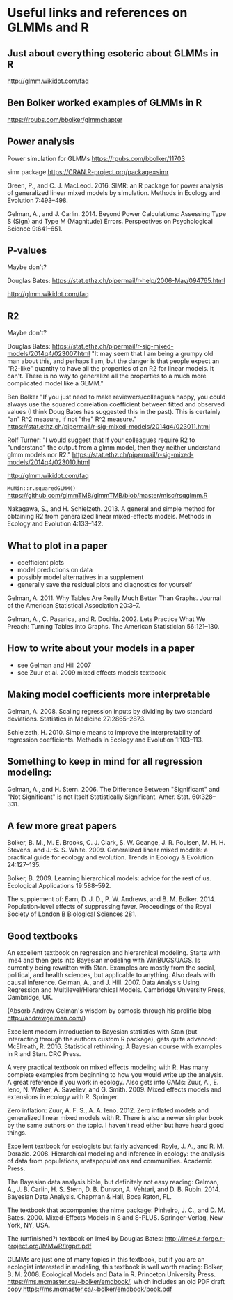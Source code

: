 # Useful links and references on GLMMs and R

## Just about everything esoteric about GLMMs in R

<http://glmm.wikidot.com/faq>

## Ben Bolker worked examples of GLMMs in R

<https://rpubs.com/bbolker/glmmchapter>

## Power analysis 

Power simulation for GLMMs
<https://rpubs.com/bbolker/11703>

simr package
<https://CRAN.R-project.org/package=simr>
 
Green, P., and C. J. MacLeod. 2016. SIMR: an R package for power analysis of generalized linear mixed models by simulation. Methods in Ecology and Evolution 7:493–498.

Gelman, A., and J. Carlin. 2014. Beyond Power Calculations: Assessing Type S (Sign) and Type M (Magnitude) Errors. Perspectives on Psychological Science 9:641–651.

## P-values

Maybe don't? 

Douglas Bates:
<https://stat.ethz.ch/pipermail/r-help/2006-May/094765.html>

<http://glmm.wikidot.com/faq>

## R2

Maybe don't? 

Douglas Bates:
<https://stat.ethz.ch/pipermail/r-sig-mixed-models/2014q4/023007.html>
"It may seem that I am being a grumpy old man about this, and perhaps I am,
but the danger is that people expect an "R2-like" quantity to have all the
properties of an R2 for linear models.  It can't.  There is no way to
generalize all the properties to a much more complicated model like a GLMM."

Ben Bolker
"If you just need to make reviewers/colleagues happy, you could
always use the squared correlation coefficient between fitted and
observed values (I think Doug Bates has suggested this in the past).
This is certainly "an" R^2 measure, if not "the" R^2 measure."
<https://stat.ethz.ch/pipermail/r-sig-mixed-models/2014q4/023011.html>

Rolf Turner:
"I would suggest that if your colleagues require R2 to "understand" the 
output from a glmm model, then they neither understand glmm models nor R2."
<https://stat.ethz.ch/pipermail/r-sig-mixed-models/2014q4/023010.html>

<http://glmm.wikidot.com/faq>

`MuMin::r.squaredGLMM()`
<https://github.com/glmmTMB/glmmTMB/blob/master/misc/rsqglmm.R>

Nakagawa, S., and H. Schielzeth. 2013. A general and simple method for obtaining R2 from generalized linear mixed-effects models. Methods in Ecology and Evolution 4:133–142.

## What to plot in a paper

- coefficient plots 
- model predictions on data
- possibly model alternatives in a supplement
- generally save the residual plots and diagnostics for yourself

Gelman, A. 2011. Why Tables Are Really Much Better Than Graphs. Journal of the American Statistical Association 20:3–7.

Gelman, A., C. Pasarica, and R. Dodhia. 2002. Lets Practice What We Preach: Turning Tables into Graphs. The American Statistician 56:121–130.

## How to write about your models in a paper  

- see Gelman and Hill 2007
- see Zuur et al. 2009 mixed effects models textbook

## Making model coefficients more interpretable

Gelman, A. 2008. Scaling regression inputs by dividing by two standard deviations. Statistics in Medicine 27:2865–2873.

Schielzeth, H. 2010. Simple means to improve the interpretability of regression coefficients. Methods in Ecology and Evolution 1:103–113.

## Something to keep in mind for all regression modeling:

Gelman, A., and H. Stern. 2006. The Difference Between "Significant" and "Not Significant" is not Itself Statistically Significant. Amer. Stat. 60:328–331.

## A few more great papers 

Bolker, B. M., M. E. Brooks, C. J. Clark, S. W. Geange, J. R. Poulsen, M. H. H. Stevens, and J.-S. S. White. 2009. Generalized linear mixed models: a practical guide for ecology and evolution. Trends in Ecology & Evolution 24:127–135.

Bolker, B. 2009. Learning hierarchical models: advice for the rest of us. Ecological Applications 19:588–592.

The supplement of: Earn, D. J. D., P. W. Andrews, and B. M. Bolker. 2014. Population-level effects of suppressing fever. Proceedings of the Royal Society of London B Biological Sciences 281.

## Good textbooks

An excellent textbook on regression and hierarchical modeling. Starts with lme4 and then gets into Bayesian modeling with WinBUGS/JAGS. Is currently being rewritten with Stan. Examples are mostly from the social, political, and health sciences, but applicable to anything. Also deals with causal inference.
Gelman, A., and J. Hill. 2007. Data Analysis Using Regression and Multilevel/Hierarchical Models. Cambridge University Press, Cambridge, UK.

(Absorb Andrew Gelman's wisdom by osmosis through his prolific blog <http://andrewgelman.com/>)

Excellent modern introduction to Bayesian statistics with Stan (but interacting through the authors custom R package), gets quite advanced:
McElreath, R. 2016. Statistical rethinking: A Bayesian course with examples in R and Stan. CRC Press.

A very practical textbook on mixed effects modeling with R. Has many complete examples from beginning to how you would write up the analysis. A great reference if you work in ecology. Also gets into GAMs:
Zuur, A., E. Ieno, N. Walker, A. Saveliev, and G. Smith. 2009. Mixed effects models and extensions in ecology with R. Springer.

Zero inflation:
Zuur, A. F. S., A. A. Ieno. 2012. Zero inflated models and generalized linear mixed models with R.
There is also a newer simpler book by the same authors on the topic. I haven't read either but have heard good things.

Excellent textbook for ecologists but fairly advanced:
Royle, J. A., and R. M. Dorazio. 2008. Hierarchical modeling and inference in ecology: the analysis of data from populations, metapopulations and communities. Academic Press.

The Bayesian data analysis bible, but definitely not easy reading:
Gelman, A., J. B. Carlin, H. S. Stern, D. B. Dunson, A. Vehtari, and D. B. Rubin. 2014. Bayesian Data Analysis. Chapman & Hall, Boca Raton, FL.

The textbook that accompanies the nlme package:
Pinheiro, J. C., and D. M. Bates. 2000. Mixed-Effects Models in S and S-PLUS. Springer-Verlag, New York, NY, USA.

The (unfinished?) textbook on lme4 by Douglas Bates:
http://lme4.r-forge.r-project.org/lMMwR/lrgprt.pdf

GLMMs are just one of many topics in this textbook, but if you are an ecologist interested in modeling, this textbook is well worth reading:
Bolker, B. M. 2008. Ecological Models and Data in R. Princeton University Press.
<https://ms.mcmaster.ca/~bolker/emdbook/>, which includes an old PDF draft copy <https://ms.mcmaster.ca/~bolker/emdbook/book.pdf>
